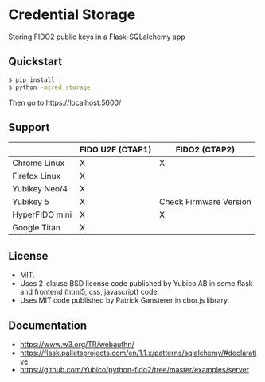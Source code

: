 Credential Storage
==================

Storing FIDO2 public keys in a Flask-SQLalchemy app

Quickstart
----------

```bash
$ pip install .
$ python -mcred_storage
```

Then go to https://localhost:5000/

Support
-------

| | FIDO U2F (CTAP1) | FIDO2 (CTAP2) |
|---|-----|--------------|
| Chrome Linux | X | X |
| Firefox Linux | X | |
| Yubikey Neo/4 | X | |
| Yubikey 5 | X | Check Firmware Version |
| HyperFIDO mini | X | X |
| Google Titan | X | |

License
-------

* MIT.
* Uses 2-clause BSD license code published by Yubico AB in some flask and frontend (html5, css, javascript) code.
* Uses MIT code published by Patrick Gansterer in cbor.js library.

Documentation
-------------
* https://www.w3.org/TR/webauthn/
* https://flask.palletsprojects.com/en/1.1.x/patterns/sqlalchemy/#declarative
* https://github.com/Yubico/python-fido2/tree/master/examples/server
